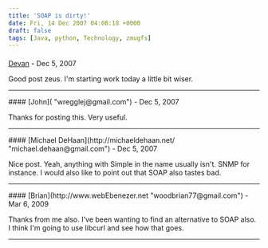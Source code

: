```yaml
---
title: 'SOAP is dirty!'
date: Fri, 14 Dec 2007 04:08:18 +0000
draft: false
tags: [Java, python, Technology, zmugfs]
---
```



#### 
[Devan](http://dgoodwin.dangerouslyinc.com "dgoodwin@dangerouslyinc.com") - <time datetime="2007-12-14 08:47:31">Dec 5, 2007</time>

Good post zeus. I'm starting work today a little bit wiser.
<hr />
#### 
[John]( "wregglej@gmail.com") - <time datetime="2007-12-14 10:50:29">Dec 5, 2007</time>

Thanks for posting this. Very useful.
<hr />
#### 
[Michael DeHaan](http://michaeldehaan.net/ "michael.dehaan@gmail.com") - <time datetime="2007-12-14 00:44:57">Dec 5, 2007</time>

Nice post. Yeah, anything with Simple in the name usually isn't. SNMP for instance. I would also like to point out that SOAP also tastes bad.
<hr />
#### 
[Brian](http://www.webEbenezer.net "woodbrian77@gmail.com") - <time datetime="2009-03-21 22:48:04">Mar 6, 2009</time>

Thanks from me also. I've been wanting to find an alternative to SOAP also. I think I'm going to use libcurl and see how that goes.
<hr />
